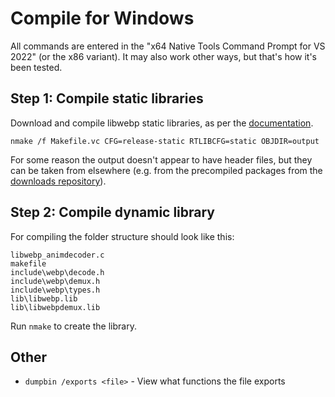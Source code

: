 # Compile for Windows

All commands are entered in the "x64 Native Tools Command Prompt for VS 2022"
(or the x86 variant). It may also work other ways, but that's how it's been
tested.

## Step 1: Compile static libraries

Download and compile libwebp static libraries, as per the
[documentation](https://developers.google.com/speed/webp/docs/compiling).

    nmake /f Makefile.vc CFG=release-static RTLIBCFG=static OBJDIR=output
    
For some reason the output doesn't appear to have header files, but they can be
taken from elsewhere (e.g. from the precompiled packages from the
[downloads repository](https://storage.googleapis.com/downloads.webmproject.org/releases/webp/index.html)).

## Step 2: Compile dynamic library

For compiling the folder structure should look like this:

    libwebp_animdecoder.c
    makefile
    include\webp\decode.h
    include\webp\demux.h
    include\webp\types.h
    lib\libwebp.lib
    lib\libwebpdemux.lib
    
Run `nmake` to create the library.

## Other

* `dumpbin /exports <file>` - View what functions the file exports

